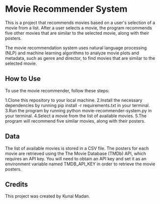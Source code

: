 # Movie Recommender System

This is a project that recommends movies based on a user's selection of a movie from a list. After a user selects a movie, the program recommends five other movies that are similar to the selected movie, along with their posters.

The movie recommendation system uses natural language processing (NLP) and machine learning algorithms to analyze movie plots and metadata, such as genre and director, to find movies that are similar to the selected movie.

## How to Use
To use the movie recommender, follow these steps:

1.Clone this repository to your local machine.
2.Install the necessary dependencies by running pip install -r requirements.txt in your terminal.
3.Run the program by running python movie-recommender-system.py in your terminal.
4.Select a movie from the list of available movies.
5.The program will recommend five similar movies, along with their posters.

## Data
The list of available movies is stored in a CSV file. The posters for each movie are retrieved using the The Movie Database (TMDb) API, which requires an API key. You will need to obtain an API key and set it as an environment variable named TMDB_API_KEY in order to retrieve the movie posters.

## Credits
This project was created by Kunal Madan.
